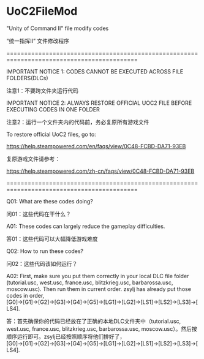 # UoC2FileMod
"Unity of Command Ⅱ" file modify codes

“统一指挥Ⅱ” 文件修改程序

===========================================================================================

IMPORTANT NOTICE 1: CODES CANNOT BE EXECUTED ACROSS FILE FOLDERS(DLCs)

注意1：不要跨文件夹运行代码

IMPORTANT NOTICE 2: ALWAYS RESTORE OFFICIAL UOC2 FILE BEFORE EXECUTING CODES IN ONE FOLDER

注意2：运行一个文件夹内的代码前，务必复原所有游戏文件

To restore official UoC2 files, go to:

https://help.steampowered.com/en/faqs/view/0C48-FCBD-DA71-93EB

复原游戏文件请参考：

https://help.steampowered.com/zh-cn/faqs/view/0C48-FCBD-DA71-93EB

===========================================================================================

Q01: What are these codes doing?

问01：这些代码在干什么？

A01: These codes can largely reduce the gameplay difficulties.

答01：这些代码可以大幅降低游戏难度

Q02: How to run these codes?

问02：这些代码该如何运行？

A02: First, make sure you put them correctly in your local DLC file folder (tutorial.usc, west.usc, france.usc, blitzkrieg.usc, barbarossa.usc, moscow.usc). Then run them in current order. zsylj has already put those codes in order, [G0]→[G1]→[G2]→[G3]→[G4]→[G5]→[LG1]→[LG2]→[LS1]→[LS2]→[LS3]→[LS4].

答：首先确保你的代码已经放在了正确的本地DLC文件夹中（tutorial.usc, west.usc, france.usc, blitzkrieg.usc, barbarossa.usc, moscow.usc）。然后按顺序运行即可。zsylj已经按照顺序将他们排好了， [G0]→[G1]→[G2]→[G3]→[G4]→[G5]→[LG1]→[LG2]→[LS1]→[LS2]→[LS3]→[LS4].

